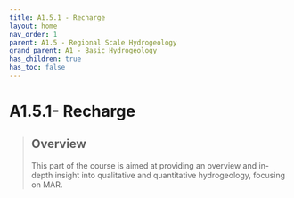 ```yaml
---
title: A1.5.1 - Recharge
layout: home
nav_order: 1
parent: A1.5 - Regional Scale Hydrogeology
grand_parent: A1 - Basic Hydrogeology
has_children: true
has_toc: false
---
```


<script
  src="https://cdn.mathjax.org/mathjax/latest/MathJax.js?config=TeX-AMS-MML_HTMLorMML"
  type="text/javascript">
</script>

# A1.5.1- Recharge


> ## Overview
>
> This part of the course is aimed at providing an overview and in-depth insight into qualitative and quantitative hydrogeology, focusing on MAR.
